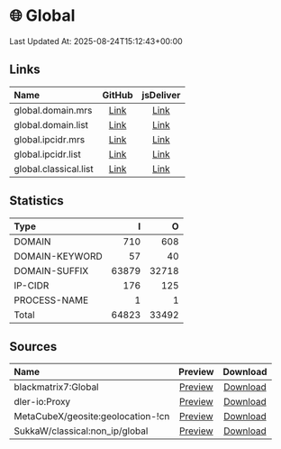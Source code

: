# 🌐 Global

Last Updated At: 2025-08-24T15:12:43+00:00

## Links

| Name                  |                                             GitHub                                             |                                        jsDeliver                                         |
| :-------------------- | :--------------------------------------------------------------------------------------------: | :--------------------------------------------------------------------------------------: |
| global.domain.mrs     |   [Link](https://raw.githubusercontent.com/liblaf/route-rules/dist/mihomo/global.domain.mrs)   |   [Link](https://cdn.jsdelivr.net/gh/liblaf/route-rules@dist/mihomo/global.domain.mrs)   |
| global.domain.list    |  [Link](https://raw.githubusercontent.com/liblaf/route-rules/dist/mihomo/global.domain.list)   |  [Link](https://cdn.jsdelivr.net/gh/liblaf/route-rules@dist/mihomo/global.domain.list)   |
| global.ipcidr.mrs     |   [Link](https://raw.githubusercontent.com/liblaf/route-rules/dist/mihomo/global.ipcidr.mrs)   |   [Link](https://cdn.jsdelivr.net/gh/liblaf/route-rules@dist/mihomo/global.ipcidr.mrs)   |
| global.ipcidr.list    |  [Link](https://raw.githubusercontent.com/liblaf/route-rules/dist/mihomo/global.ipcidr.list)   |  [Link](https://cdn.jsdelivr.net/gh/liblaf/route-rules@dist/mihomo/global.ipcidr.list)   |
| global.classical.list | [Link](https://raw.githubusercontent.com/liblaf/route-rules/dist/mihomo/global.classical.list) | [Link](https://cdn.jsdelivr.net/gh/liblaf/route-rules@dist/mihomo/global.classical.list) |

## Statistics

| Type           |     I |     O |
| :------------- | ----: | ----: |
| DOMAIN         |   710 |   608 |
| DOMAIN-KEYWORD |    57 |    40 |
| DOMAIN-SUFFIX  | 63879 | 32718 |
| IP-CIDR        |   176 |   125 |
| PROCESS-NAME   |     1 |     1 |
| Total          | 64823 | 33492 |

## Sources

| Name                              |                                               Preview                                               |                                                    Download                                                     |
| :-------------------------------- | :-------------------------------------------------------------------------------------------------: | :-------------------------------------------------------------------------------------------------------------: |
| blackmatrix7:Global               |      [Preview](https://github.com/blackmatrix7/ios_rule_script/tree/master/rule/Clash/Global)       | [Download](https://raw.githubusercontent.com/blackmatrix7/ios_rule_script/master/rule/Clash/Global/Global.list) |
| dler-io:Proxy                     |           [Preview](https://github.com/dler-io/Rules/blob/main/Clash/Provider/Proxy.yaml)           |           [Download](https://raw.githubusercontent.com/dler-io/Rules/main/Clash/Provider/Proxy.yaml)            |
| MetaCubeX/geosite:geolocation-!cn | [Preview](https://github.com/MetaCubeX/meta-rules-dat/blob/meta/geo/geosite/geolocation-%21cn.yaml) | [Download](https://raw.githubusercontent.com/MetaCubeX/meta-rules-dat/meta/geo/geosite/geolocation-%21cn.yaml)  |
| SukkaW/classical:non_ip/global    |                     [Preview](https://ruleset.skk.moe/Clash/non_ip/global.txt)                      |                           [Download](https://ruleset.skk.moe/Clash/non_ip/global.txt)                           |
